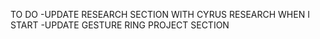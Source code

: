 TO DO
-UPDATE RESEARCH SECTION WITH CYRUS RESEARCH WHEN I START
-UPDATE GESTURE RING PROJECT SECTION
